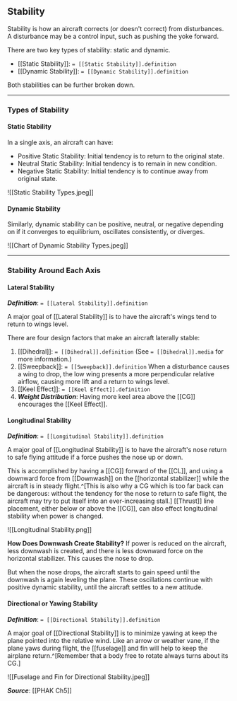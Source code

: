 ## Stability
Stability is how an aircraft corrects (or doesn't correct) from disturbances. A disturbance may be a control input, such as pushing the yoke forward.

There are two key types of stability: static and dynamic.
- [[Static Stability]]: `= [[Static Stability]].definition`
- [[Dynamic Stability]]: `= [[Dynamic Stability]].definition`

Both stabilities can be further broken down.

---

### Types of Stability
#### Static Stability
In a single axis, an aircraft can have:
- Positive Static Stability: Initial tendency is to return to the original state.
- Neutral Static Stability: Initial tendency is to remain in new condition.
- Negative Static Stability: Initial tendency is to continue away from original state.

![[Static Stability Types.jpeg]]

#### Dynamic Stability
Similarly, dynamic stability can be positive, neutral, or negative depending on if it converges to equilibrium, oscillates consistently, or diverges.

![[Chart of Dynamic Stability Types.jpeg]]

----

### Stability Around Each Axis
#### Lateral Stability
***Definition***: `= [[Lateral Stability]].definition`

A major goal of [[Lateral Stability]] is to have the aircraft's wings tend to return to wings level.

There are four design factors that make an aircraft laterally stable:
1. [[Dihedral]]: `= [[Dihedral]].definition` (See `= [[Dihedral]].media` for more information.)
2. [[Sweepback]]: `= [[Sweepback]].definition` When a disturbance causes a wing to drop, the low wing presents a more perpendicular relative airflow, causing more lift and a return to wings level.
3. [[Keel Effect]]: `= [[Keel Effect]].definition`
4. ***Weight Distribution***: Having more keel area above the [[CG]] encourages the [[Keel Effect]].

#### Longitudinal Stability
***Definition***: `= [[Longitudinal Stability]].definition`

A major goal of [[Longitudinal Stability]] is to have the aircraft's nose return to safe flying attitude if a force pushes the nose up or down.

This is accomplished by having a [[CG]] forward of the [[CL]], and using a downward force from [[Downwash]] on the [[horizontal stabilizer]] while the aircraft is in steady flight.^[This is also why a CG which is too far back can be dangerous: without the tendency for the nose to return to safe flight, the aircraft may try to put itself into an ever-increasing stall.] [[Thrust]] line placement, either below or above the [[CG]], can also effect longitudinal stability when power is changed.

![[Longitudinal Stability.png]]

**How Does Downwash Create Stability?**
If power is reduced on the aircraft, less downwash is created, and there is less downward force on the horizontal stabilizer. This causes the nose to drop.

But when the nose drops, the aircraft starts to gain speed until the downwash is again leveling the plane. These oscillations continue with positive dynamic stability, until the aircraft settles to a new attitude.

#### Directional or Yawing Stability
***Definition***: `= [[Directional Stability]].definition`

A major goal of [[Directional Stability]] is to minimize yawing at keep the plane pointed into the relative wind. Like an arrow or weather vane, if the plane yaws during flight, the [[fuselage]] and fin will help to keep the airplane return.^[Remember that a body free to rotate always turns about its CG.]

![[Fuselage and Fin for Directional Stability.jpeg]]


***Source***: [[PHAK Ch5]]

 